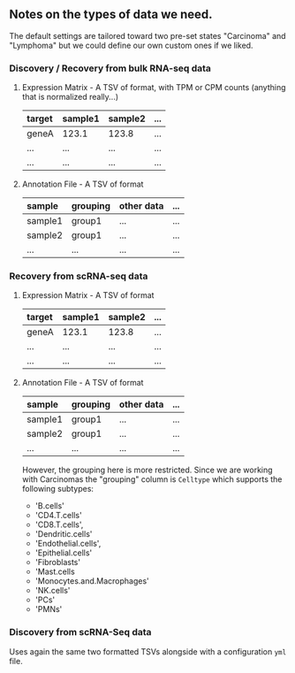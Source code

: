 ## Notes on the types of data we need.

The default settings are tailored toward two pre-set states
"Carcinoma" and "Lymphoma" but we could define our own custom ones if we liked.

### Discovery / Recovery from bulk RNA-seq data
1. Expression Matrix - A TSV of format, with TPM or CPM counts (anything that is normalized really...)

    | target | sample1 | sample2 | ... |
    | :----- | :------ | :------ | :-- |
    | geneA  | 123.1   | 123.8   | ... |
    | ...    | ...     | ...     | ... |
    | ...    | ...     | ...     | ... |

2. Annotation File - A TSV of format
   
    | sample  | grouping | other data | ... |
    | :------ | :------- | :--------- | :-- |
    | sample1 | group1   | ...        | ... |
    | sample2 | group1   | ...        | ... |
    | ...     | ...      | ...        | ... |


### Recovery from scRNA-seq data
1. Expression Matrix - A TSV of format

    | target | sample1 | sample2 | ... |
    | :----- | :------ | :------ | :-- |
    | geneA  | 123.1   | 123.8   | ... |
    | ...    | ...     | ...     | ... |
    | ...    | ...     | ...     | ... |

2. Annotation File - A TSV of format
   
    | sample  | grouping | other data | ... |
    | :------ | :------- | :--------- | :-- |
    | sample1 | group1   | ...        | ... |
    | sample2 | group1   | ...        | ... |
    | ...     | ...      | ...        | ... |
    However, the grouping here is more restricted. 
    Since we are working with Carcinomas the "grouping" column is `Celltype` which supports the following subtypes:
    - 'B.cells'
    - 'CD4.T.cells'
    - 'CD8.T.cells',
    - 'Dendritic.cells'
    - 'Endothelial.cells',
    - 'Epithelial.cells'
    - 'Fibroblasts'
    - 'Mast.cells
    - 'Monocytes.and.Macrophages'
    - 'NK.cells'
    - 'PCs'
    - 'PMNs'
  
### Discovery from scRNA-Seq data
 Uses again the same two formatted TSVs alongside with a configuration `yml` file.